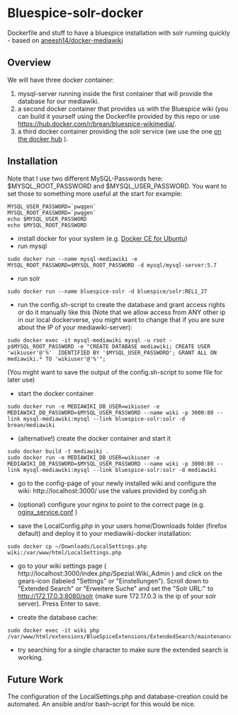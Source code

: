 # Bluespice-solr-docker
Dockerfile and stuff to have a bluespice installation with solr running quickly - based on [aneesh14/docker-mediawiki](https://hub.docker.com/r/aneesh14/docker-mediawiki/)

Overview
--------
We will have three docker container:

1. mysql-server running inside the first container that will provide the database for our mediawiki.
1. a second docker container that provides us with the Bluespice wiki (you can build it yourself using the Dockerfile provided by this repo or use https://hub.docker.com/r/brean/bluespice-wikimedia/.
1. a third docker container providing the solr service (we use the one [on the docker hub](https://hub.docker.com/r/bluespice/solr/) ).

Installation
------------
Note that I use two different MySQL-Passwords here: $MYSQL_ROOT_PASSWORD and $MYSQL_USER_PASSWORD. 
You want to set those to something more useful at the start for example:

```
MYSQL_USER_PASSWORD=`pwqgen`
MYSQL_ROOT_PASSWORD=`pwqgen`
echo $MYSQL_USER_PASSWORD
echo $MYSQL_ROOT_PASSWORD
```

- install docker for your system (e.g. [Docker CE for Ubuntu](https://docs.docker.com/engine/installation/linux/docker-ce/ubuntu/))
- run mysql 
```
sudo docker run --name mysql-mediawiki -e MYSQL_ROOT_PASSWORD=$MYSQL_ROOT_PASSWORD -d mysql/mysql-server:5.7
```
- run solr
```
sudo docker run --name bluespice-solr -d bluespice/solr:REL1_27
```
- run the config.sh-script to create the database and grant access rights or do it manually like this (Note that we allow access from ANY other ip in our local dockerverse, you might want to change that if you are sure about the IP of your mediawiki-server):
```
sudo docker exec -it mysql-mediawiki mysql -u root -p$MYSQL_ROOT_PASSWORD -e "CREATE DATABASE mediawiki; CREATE USER 'wikiuser'@'%'  IDENTIFIED BY '$MYSQL_USER_PASSWORD'; GRANT ALL ON mediawiki.* TO 'wikiuser'@'%'";
```
(You might want to save the output of the config.sh-script to some file for later use)

- start the docker container 
```
sudo docker run -e MEDIAWIKI_DB_USER=wikiuser -e MEDIAWIKI_DB_PASSWORD=$MYSQL_USER_PASSWORD --name wiki -p 3000:80 --link mysql-mediawiki:mysql --link bluespice-solr:solr -d brean/mediawiki
```

- (alternative!) create the docker container and start it
```
sudo docker build -t mediawiki .
sudo docker run -e MEDIAWIKI_DB_USER=wikiuser -e MEDIAWIKI_DB_PASSWORD=$MYSQL_USER_PASSWORD --name wiki -p 3000:80 --link mysql-mediawiki:mysql --link bluespice-solr:solr -d mediawiki
```
- go to the config-page of your newly installed wiki and configure the wiki: http://localhost:3000/ use the values provided by config.sh

- (optional) configure your nginx to point to the correct page (e.g. [nginx_service.conf](https://gist.github.com/brean/e150a6ba3fa193e5fe6eb29f2f4d3046) )

- save the LocalConfig.php in your users home/Downloads folder (firefox default) and deploy it to your mediawiki-docker installation:

```
sudo docker cp ~/Downloads/LocalSettings.php wiki:/var/www/html/LocalSettings.php
```
- go to your wiki settings page ( http://localhost:3000/index.php/Spezial:Wiki_Admin ) and click on the gears-icon (labeled "Settings" or "Einstellungen"). Scroll down to "Extended Search" or "Erweitere Suche" and set the "Solr URL:" to http://172.17.0.3:8080/solr (make sure 172.17.0.3 is the ip of your solr server). Press Enter to save.

- create the database cache:
```
sudo docker exec -it wiki php /var/www/html/extensions/BlueSpiceExtensions/ExtendedSearch/maintenance/searchUpdate.php
```

- try searching for a single character to make sure the extended search is working.

Future Work
-----------
The configuration of the LocalSettings.php and database-creation could be automated.
An ansible and/or bash-script for this would be nice.
